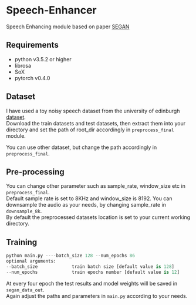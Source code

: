 # Speech-Enhancer
Speech Enhancing module based on paper [SEGAN](https://arxiv.org/abs/1703.09452)

## Requirements
- python v3.5.2 or higher
- librosa
- SoX
- pytorch v0.4.0

## Dataset
I have used a toy noisy speech dataset from the university of edinburgh [dataset](https://datashare.is.ed.ac.uk/handle/10283/1942).     
Download the train datasets and test datasets, then extract them into your directory and set the path of root_dir accordingly in `preprocess_final` module.


You can use other dataset, but change the path accordingly in `preprocess_final`.

## Pre-processing
You can change other parameter such as sample_rate, window_size etc in `preprocess_final`.    
Default sample rate is set to 8KHz and window_size is 8192. You can downsample the audio as your needs, by changing sample_rate in `downsample_8k`.   
By default the preprocessed datasets location is set to your current working directory.

## Training

```python
python main.py ----batch_size 128 --num_epochs 86
optional arguments:
--batch_size             train batch size [default value is 128]
--num_epochs             train epochs number [default value is 12]
```
At every four epoch the test results and model weights will be saved in `segan_data_out`.    
Again adjust the paths and parameters in `main.py` according to your needs.  
